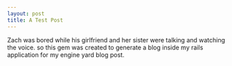 ```yaml
--- 
layout: post
title: A Test Post
---
```


Zach was bored while his girlfriend and her sister were talking and watching the voice. so this gem was created to generate a blog inside my rails application for my engine yard blog post.
